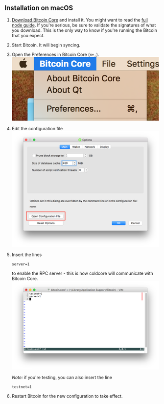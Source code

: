## Installation on macOS

1. [Download Bitcoin Core](https://bitcoin.org/en/download) and install it. 
   You might want to read the [full node guide](https://bitcoin.org/en/full-node). If
   you're serious, be sure to validate the signatures of what you download. This is the
   only way to know if you're running the Bitcoin that you expect.
1. Start Bitcoin. It will begin syncing.
1. Open the Preferences in Bitcoin Core (`⌘+,`).
![prefs](/docs/img/01-prefs.png)
1. Edit the configuration file
![conf](/docs/img/02-open-config.png)
1. Insert the lines
    ```
    server=1
    ```
    to enable the RPC server - this is how coldcore will communicate with Bitcoin Core.
    ![edit](/docs/img/03-conf.png)

    *Note:* if you're testing, you can also insert the line
    ```
    testnet=1
    ```
1. Restart Bitcoin for the new configuration to take effect.
